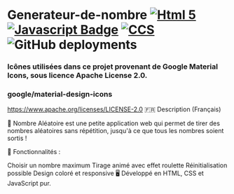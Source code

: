 # Generateur-de-nombre [![Html 5](https://img.shields.io/badge/Html%205-ED8B00.svg?style=for-the-badge&logo=html5&logoColor=white)](#) [![Javascript Badge](https://img.shields.io/badge/JavaScript-F7DF1E?style=for-the-badge&logo=javascript&logoColor=black)](#) [![CCS](https://img.shields.io/badge/ccs-ED8B00?style=for-the-badge&logo=ccs&logoColor=white)](#) ![GitHub deployments](https://img.shields.io/github/deployments/orsonyt/Generateur-de-nombre/github-pages?logo=github&label=GitHub%20Page%20D%C3%A9ploiement%20Statut)

### Icônes utilisées dans ce projet provenant de Google Material Icons, sous licence Apache License 2.0.
### google/material-design-icons

https://www.apache.org/licenses/LICENSE-2.0
🇫🇷 Description (Français)

🎲 Nombre Aléatoire est une petite application web qui permet de tirer des nombres aléatoires sans répétition, jusqu'à ce que tous les nombres soient sortis !

🔧 Fonctionnalités :

Choisir un nombre maximum
Tirage animé avec effet roulette
Réinitialisation possible
Design coloré et responsive
🖥️ Développé en HTML, CSS et JavaScript pur.
